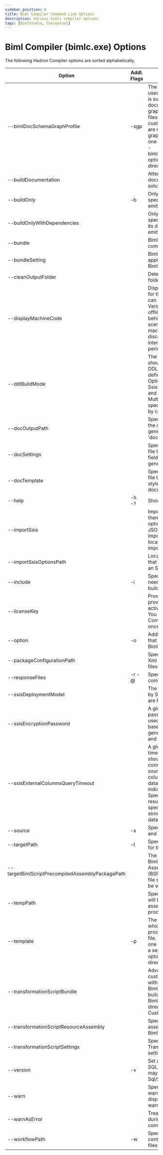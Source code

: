 ```yaml
---
sidebar_position: 6
title: Biml Compiler Command Line Options
description: Various bimlc compiler options
tags: [BimlStudio, Conceptual]
---
```

# Biml Compiler (bimlc.exe) Options

The following Hadron Compiler options are sorted alphabetically.

Option | Addl. Flags | Purpose | Example
--- | --- | --- | ---
--bimlDocSchemaGraphProfile | -sgp | The Biml files that will be used to compute JSON that is supplied to the documentation schema graph functionality. These files enable the user to customize the way projects are rendered in the schema graph. To include more than one file, include a separate --bimlDocSchemaGraphProfile option for each file or directory | --bimlDocSchemaGraphProfile=bdsgp.biml
--buildDocumentation | | Attempt to build documentation for the solution.
--buildOnly | -b | Only the asset with the specified scoped name is emitted. |
--buildOnlyWithDependencies | | Only the asset with the specified scoped name, and its dependencies, are emitted. |
--bundle | | Biml bundle to include in the compilation | --bundle=VALUE
--bundleSetting | | Biml bundle setting file to apply to the corresponding Biml bundle file. | --bundleSetting=VALUE
--cleanOutputFolder | | Delete all files in the output folder before compilation. |
--displayMachineCode | | Display the machine code for the machine. This code can be provided to Varigence to generate an offline product key for use behind firewalls or in other scenarios where this machine will be disconnected from the internet for prolonged periods of time. |
--ddlBuildMode | | The method or methods that should be used to emit the DDL for relational objects defined in the project. Options include None, SsisPackages, SingleSqlFile, and MultipleSqlFiles. Multiple values can be specified when separated by commas. | --ddlBuildMode=SsisPackages,SingleSqlFile 
--docOutputPath | | Specify the path at which the documentation will be generated. The default is 'documentation'. | --docOutputPath=VALUE
--docSettings | | Specify a settings.bimldoc file that will determine how fields are rendered in the generated documentation. | --docSettings=VALUE
--docTemplate | | Specify a template.bimldoc file that will determine the style of the generated documentation. | --docTemplate=VALUE
--help | -h  -? | Show help. |
--importSsis | | Import SSIS assets and write them to Biml files using the options specified in the JSON file residing at the importSsisOptionsPath location. To disable, use --importSsis- |
--importSsisOptionsPath | | Location of the JSON file that specifies all options for an SSIS import. | 
--include | -i | Specify a Biml file that needs to be included to build source Biml files. | -i i1.biml -s s1.biml
--licenseKey | | Provide the license key provided by Varigence to activate the Biml Compiler. You only need to run Biml Compiler with this option once per user login. | --licenseKey=VALUE
--option | -o | Additional compiler options that can passed to BimlScripts. |
--packageConfigurationPath | | Specify the path for SSIS Xml Package Configuration files. |
--responseFiles | -r  -@ | Specify a response file for compilation. |
--ssisDeploymentModel | | The deployment model used by SSIS. Acceptable values are Package or Project | --ssisDeploymentModel=Package
--ssisEncryptionPassword | | A global setting for the password that should be used for all password-based encryption in generated SSIS packages and projects. | 
--ssisExternalColumnsQueryTimeout | | A global setting for the timeout in seconds that should be used when connecting to external data sources to extract external column metadata for SSIS data flows. Specifying zero indicates no timeout. Specifying no value will result in using the time out specified in the connection string (or the default for that database provider). | 
--source | -s | Specify a Biml file to compile and emit. | -i i1.biml -s s1.biml
--targetPath | -t | Specify the output directory for the generated files. |
--targetBimlScriptPrecompiledAssemblyPackagePath | | The file path where a BimlScript PreCompiled Assembly Package (BSPCAP) for the Biml Script file specified in this build will be written. |
--tempPath | | Specifies the temp path that will be used for intermediate assets during the build process. | 
--template | -p | The XML files or directories which need to be included to process the template XML file. To include more than one file or directory, include a separate --template option for each file or directory. | --template=Sample.xml
--transformationScriptBundle | | Advanced Feature: Specify a custom resource assembly with additional Transformer BimlScript files to run during build. Path is relative to the Biml Compiler installation directory. Default: CustomTransformations.dll | --transformationScriptBundle=VALUE
--transformationScriptResourceAssembly | | Specify a custom resource assembly with Transformer BimlScript files. |
--transformationScriptSettings | | Specify a custom Transformer BimlScript settings file. |
--version | -v | Set a version for SQL/SSIS/SSAS. Versions may be prefixed with Sql/Ssis/Ssas. | --version=Ssas2008
--warn | | Specifies the level of warnings that will be displayed. 0 will cause all warnings to be suppressed. | --warn=0
--warnAsError | | Treat warnings as errors during build, causing compilation to fail. |
--workflowPath | -w | Specify the directory containing Hadron workflow files. |
